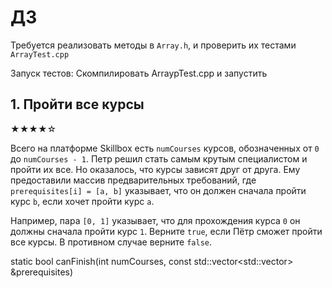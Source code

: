 # ДЗ

Требуется реализовать методы в `Array.h`, и проверить их тестами `ArrayTest.cpp`

Запуск тестов:
Скомпилировать ArraypTest.cpp и запустить 


## 1. Пройти все курсы

★★★★☆

Всего на платформе Skillbox есть `numCourses` курсов, обозначенных от `0` до `numCourses - 1`. Петр
решил стать самым крутым специалистом и пройти их все. Но оказалось, что курсы зависят друг от
друга. Ему предоставили массив предварительных требований, где `prerequisites[i] = [a, b]`
указывает, что он должен сначала пройти курс `b`, если хочет пройти курс `а`.

Например, пара `[0, 1]` указывает, что для прохождения курса `0` он должны сначала пройти курс `1`.
Верните `true`, если Пётр сможет пройти все курсы. В противном случае верните `false`.


static bool canFinish(int numCourses, const std::vector<std::vector<int>> &prerequisites)

